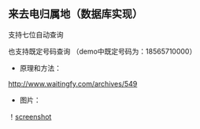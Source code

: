 来去电归属地（数据库实现）
-----------

支持七位自动查询

也支持既定号码查询
（demo中既定号码为：18565710000）

+ 原理和方法：

http://www.waitingfy.com/archives/549

+ 图片：

！[screenshot](./Screenshot_2014-10-17-17-05-46.png "七位自动查询")

